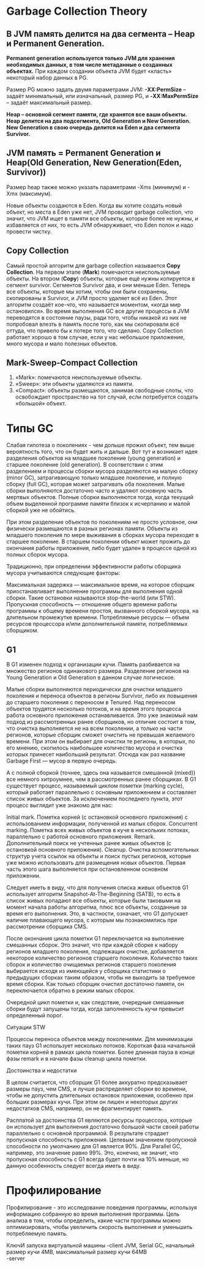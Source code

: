Garbage Collection Theory
=================================
В JVM память делится на два сегмента – Heap и Permanent Generation.
---------------------------------
**Permanent generation используется только JVM для хранения необходимых данных, в том числе метаданные о созданных объектах.** При каждом создании объекта JVM будет «класть» некоторый набор данных в PG.

Размер PG можно задать двумя параметрами JVM: **-XX:PermSize** – задаёт минимальный, или изначальный, размер PG, и **-XX:MaxPermSize** – задаёт максимальный размер.

**Heap – основной сегмент памяти, где хранятся все ваши объекты. Heap делится на два подсегмента, Old Generation и New Generation. New Generation в свою очередь делится на Eden и два сегмента Survivor.**

JVM память = Permanent Generation и Heap(Old Generation, New Generation(Eden, Survivor))
---------------------------------
Размер heap также можно указать параметрами -Xms (минимум) и -Xmx (максимум).

Новые объекты создаются в Eden. Когда вы хотите создать новый объект, но места в Eden уже нет, JVM проводит garbage collection, что значит, что JVM ищет в памяти все объекты, которые более не нужны, и избавляется от них, то есть JVM обнаруживает, что Eden полон и надо провести чистку. 

Copy Collection
---------------------------------
Самый простой алгоритм для garbage collection называется **Copy Collection**. На первом этапе (**Mark**) помечаются неиспользуемые объекты. На втором (**Copy**) объекты, которые ещё нужны копируется в сегмент survivor. Сегментов Survivor два, и они меньше Eden. Теперь все объекты, которые мы хотим, чтобы они были сохранены, скопированы в Survivor, и JVM просто удаляет всё из Eden. Этот алгоритм создаёт кое-что, что называется моментом, «когда мир остановился». Во время выполнения GC все другие процессы в JVM переводятся в состояние паузы, ради того, чтобы никакой из них не попробовал влезть в память после того, как мы скопировали всё оттуда, что привело бы к потере того, что сделано. Copy Collection работает хорошо в том случае, если у нас небольшое приложение, много мусора и мало полезных объектов.

Mark-Sweep-Compact Collection
---------------------------------
1) «Mark»: помечаются неиспользуемые объекты.
2) «Sweep»: эти объекты удаляются из памяти.
3) «Compact»: объекты размещаются, занимая свободные слоты, что освобождает пространство на тот случай, если потребуется создать «большой» объект.

Типы GC
==================

Слабая гипотеза о поколениях - чем дольше прожил объект, тем выше вероятность того, что он будет жить и дальше.
Вот тут и возникает идея разделения объектов на младшее поколение (young generation) и старшее поколение (old generation). В соответствии с этим разделением и процессы сборки мусора разделяются на малую сборку (minor GC), затрагивающую только младшее поколение, и полную сборку (full GC), которая может затрагивать оба поколения. Малые сборки выполняются достаточно часто и удаляют основную часть мертвых объектов. Полные сборки выполняются тогда, когда текущий объем выделенной программе памяти близок к исчерпанию и малой сборкой уже не обойтись.

При этом разделение объектов по поколениям не просто условное, они физически размещаются в разных регионах памяти. Объекты из младшего поколения по мере выживания в сборках мусора переходят в старшее поколение. В старшем поколении объект может прожить до окончания работы приложения, либо будет удален в процессе одной из полных сборок мусора.

Традиционно, при определении эффективности работы сборщика мусора учитываются следующие факторы:

Максимальная задержка — максимальное время, на которое сборщик приостанавливает выполнение программы для выполнения одной сборки. Такие остановки называются stop-the-world (или STW).
Пропускная способность — отношение общего времени работы программы к общему времени простоя, вызванного сборкой мусора, на длительном промежутке времени.
Потребляемые ресурсы — объем ресурсов процессора и/или дополнительной памяти, потребляемых сборщиком.

G1
----
В G1 изменен подход к организации кучи. Память разбивается на множество регионов одинакового размера. Разделение регионов на Young Generation и Old Generation в данном случае логическое. 

Малые сборки выполняются периодически для очистки младшего поколения и переноса объектов в регионы Survivor, либо их повышения до старшего поколения с переносом в Tenured. Над переносом объектов трудятся несколько потоков, и на время этого процесса работа основного приложения останавливается. Это уже знакомый нам подход из рассмотренных ранее сборщиков, но отличие состоит в том, что очистка выполняется не на всем поколении, а только на части регионов, которые сборщик сможет очистить не превышая желаемого времени. При этом он выбирает для очистки те регионы, в которых, по его мнению, скопилось наибольшее количество мусора и очистка которых принесет наибольший результат. Отсюда как раз название Garbage First — мусор в первую очередь.

А с полной сборкой (точнее, здесь она называется смешанной (mixed)) все немного хитроумнее, чем в рассмотренных ранее сборщиках. В G1 существует процесс, называемый циклом пометки (marking cycle), который работает параллельно с основным приложением и составляет список живых объектов. За исключением последнего пункта, этот процесс выглядит уже знакомо для нас:

Initial mark. Пометка корней (с остановкой основного приложения) с использованием информации, полученной из малых сборок.
Concurrent marking. Пометка всех живых объектов в куче в нескольких потоках, параллельно с работой основного приложения.
Remark. Дополнительный поиск не учтенных ранее живых объектов (с остановкой основного приложения).
Cleanup. Очистка вспомогательных структур учета ссылок на объекты и поиск пустых регионов, которые уже можно использовать для размещения новых объектов. Первая часть этого шага выполняется при остановленном основном приложении.

Следует иметь в виду, что для получения списка живых объектов G1 использует алгоритм Snapshot-At-The-Beginning (SATB), то есть в список живых попадают все объекты, которые были таковыми на момент начала работы алгоритма, плюс все объекты, созданные за время его выполнения. Это, в частности, означает, что G1 допускает наличие плавающего мусора, с которым мы познакомились при рассмотрении сборщика CMS.

После окончания цикла пометки G1 переключается на выполнение смешанных сборок. Это значит, что при каждой сборке к набору регионов младшего поколения, подлежащих очистке, добавляется некоторое количество регионов старшего поколения. Количество таких сборок и количество очищаемых регионов старшего поколения выбирается исходя из имеющейся у сборщика статистики о предыдущих сборках таким образом, чтобы не выходить за требуемое время сборки. Как только сборщик очистил достаточно памяти, он переключается обратно в режим малых сборок.

Очередной цикл пометки и, как следствие, очередные смешанные сборки будут запущены тогда, когда заполненность кучи превысит определенный порог.

Ситуации STW

Процессы переноса объектов между поколениями. Для минимизации таких пауз G1 использует несколько потоков.
Короткая фаза начальной пометки корней в рамках цикла пометки.
Более длинная пауза в конце фазы remark и в начале фазы cleanup цикла пометки.

Достоинства и недостатки

В целом считается, что сборщик G1 более аккуратно предсказывает размеры пауз, чем CMS, и лучше распределяет сборки во времени, чтобы не допустить длительных остановок приложения, особенно при больших размерах кучи. При этом он лишен и некоторых других недостатков CMS, например, он не фрагментирует память.

Расплатой за достоинства G1 являются ресурсы процессора, которые он использует для выполнения достаточно большой части своей работы параллельно с основной программой. В результате страдает пропускная способность приложения. Целевым значением пропускной способности по умолчанию для G1 является 90%. Для Parallel GC, например, это значение равно 99%. Это, конечно, не значит, что пропускная способность с G1 всегда будет почти на 10% меньше, но данную особенность следует всегда иметь в виду.

Профилирование
================
Профилирование - это исследование поведения программы, используя информацию собранную во время выполнения программы. Цель анализа в том, чтобы определить, какие части программы можно оптимизировать, чтобы увеличить скорость выполнения и уменьшить потребляемую память.

КлючИ запуска виртуальной машины 
-client JVM, Serial GC, начальный размер кучи 4MB, максимальный размер кучи 64MB  
-server
